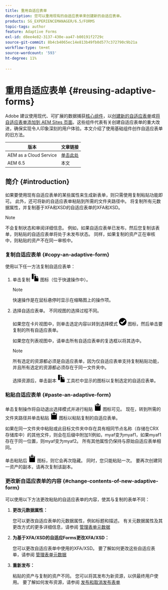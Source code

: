 ```yaml
---
title: 重用自适应表单
description: 您可以重用现有的自适应表单来创建新的自适应表单。
products: SG_EXPERIENCEMANAGER/6.5/FORMS
topic-tags: author
feature: Adaptive Forms
exl-id: d8ee4e82-3137-430e-aa47-b00191f2729c
source-git-commit: 8b4cb4065ec14e813b49fb0d577c372790c9b21a
workflow-type: tm+mt
source-wordcount: '593'
ht-degree: 11%

---
```


# 重用自适应表单 {#reusing-adaptive-forms}

<span class="preview">Adobe 建议使用现代、可扩展的数据捕获[核心组件](https://experienceleague.adobe.com/docs/experience-manager-core-components/using/adaptive-forms/introduction.html)，以[创建新的自适应表单](/help/forms/using/create-an-adaptive-form-core-components.md)或[将自适应表单添加到 AEM Sites 页面](/help/forms/using/create-or-add-an-adaptive-form-to-aem-sites-page.md)。这些组件代表有关创建自适应表单的重大改进，确保实现令人印象深刻的用户体验。本文介绍了使用基础组件创作自适应表单的旧方法。</span>

| 版本 | 文章链接 |
| -------- | ---------------------------- |
| AEM as a Cloud Service | [单击此处](https://experienceleague.adobe.com/docs/experience-manager-cloud-service/content/forms/adaptive-forms-authoring/authoring-adaptive-forms-foundation-components/manage-metadata/reusing-adaptive-forms.html) |
| AEM 6.5 | 本文 |

## 简介 {#introduction}

如果要使用现有自适应表单的某些属性来生成新表单，则只需使用复制粘贴功能即可。 此外，还可将新的自适应表单粘贴到所需的文件夹路径中。 将复制所有元数据属性，并复制基于XFA和XSD的自适应表单的XFA和XSD。

>[!NOTE]
>
>不会复制状态和审阅详细信息。 例如，如果自适应表单已发布，然后您复制该表单，则粘贴的自适应表单将处于未发布状态。 同样，如果复制的资产正在审核中，则粘贴的资产不在同一审核中。

### 复制自适应表单 {#copy-an-adaptive-form}

使用以下任一方法复制自适应表单：

1. 单击复制 ![aem6forms_copy](assets/aem6forms_copy.png) 图标（位于快速操作中）。

   >[!NOTE]
   >
   >快速操作是在鼠标悬停时显示在缩略图上的操作项。

1. 选择自适应表单。 不同视图的选择过程不同。

   如果您在卡片视图中，则单击选定内容以转到选择模式 ![aem6forms_check-circle](assets/aem6forms_check-circle.png) 图标，然后单击要复制的所有自适应表单。

   如果您在列表视图中，请单击所有自适应表单的复选框以将其选中。

   >[!NOTE]
   >
   >所有选定的资源都必须是自适应表单，因为仅自适应表单支持复制粘贴功能，并且所有选定的资源都必须存在于同一文件夹中。

   选择资源后，单击副本 ![aem6forms_copy](assets/aem6forms_copy.png) 工具栏中显示的图标以复制选定的自适应表单。

### 粘贴自适应表单 {#paste-an-adaptive-form}

单击复制操作将自动退出选择模式并进行粘贴 ![aem6forms_paste](assets/aem6forms_paste.png) 图标可见。 现在，转到所需的文件夹路径并单击粘贴 ![aem6forms_paste](assets/aem6forms_paste.png) 图标以粘贴复制的自适应表单。

如果在同一文件夹中粘贴或此目标文件夹中存在具有相同节点名称（存储在CRX存储库中）的其他文件，则会在后缀中附加1(例如，myaf变为myaf1，如果myaf1存在于同一位置，则myaf变为myaf2。 所有其他属性仍保持与原始自适应表单相同。

单击粘贴后 ![aem6forms_paste](assets/aem6forms_paste.png) 图标，则它会再次隐藏。 同时，您只能粘贴一次。 要再次创建同一资产的副本，请再次复制该副本。

### 更改新自适应表单的内容 {#change-contents-of-new-adaptive-form}

可以使用以下方法更改粘贴的自适应表单的内容，使其与复制的表单不同：

1. **更改元数据属性：**

   您可以更改自适应表单的元数据属性，例如标题和描述。 有关元数据属性及其更改方式的更多详细信息，请参阅 [管理表单元数据](/help/forms/using/manage-form-metadata.md)

1. **为基于XFA/XSD的自适应Forms更改XFA/XSD：**

   您可以更改自适应表单中使用的XFA/XSD。 要了解如何更改这些自适应表单，请参阅 [管理表单元数据](/help/forms/using/manage-form-metadata.md)

1. **重新发布：**

   粘贴的资产与复制的资产不同。 您可以将其发布为新资源，以供最终用户使用。 要了解如何发布资源，请参阅 [发布和取消发布表单](/help/forms/using/publishing-unpublishing-forms.md)
